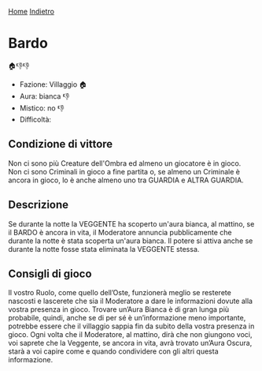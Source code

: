 [Home](/wherewolf-rules)
[Indietro](..)

# Bardo

<span class='emoji'>🏠👎👎</span>

- Fazione: Villaggio <span class='emoji'>🏠</span>
- Aura: bianca <span class='emoji'>👎</span>
- Mistico: no <span class='emoji'>👎</span>
- Difficoltà: 

## Condizione di vittore

Non ci sono più Creature dell'Ombra ed almeno un giocatore è in gioco. Non ci sono Criminali in gioco a fine partita o, se almeno un Criminale è ancora in gioco, lo è anche almeno uno tra GUARDIA e ALTRA GUARDIA.

## Descrizione

Se durante la notte la VEGGENTE ha scoperto un'aura bianca, al mattino, se il BARDO è ancora in vita, il Moderatore annuncia pubblicamente che durante la notte è stata scoperta un'aura bianca. Il potere si attiva anche se durante la notte fosse stata eliminata la VEGGENTE stessa.

## Consigli di gioco

Il vostro Ruolo, come quello dell’Oste, funzionerà meglio se resterete nascosti e lascerete che sia il Moderatore a dare le informazioni dovute alla vostra presenza in gioco. Trovare un’Aura Bianca è di gran lunga più probabile, quindi, anche se di per sé è un’informazione meno importante, potrebbe essere che il villaggio sappia fin da subito della vostra presenza in gioco. Ogni volta che il Moderatore, al mattino, dirà che non giungono voci, voi saprete che la Veggente, se ancora in vita, avrà trovato un’Aura Oscura, starà a voi capire come e quando condividere con gli altri questa informazione.
